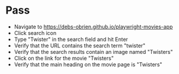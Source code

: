 # Pass
- Navigate to https://debs-obrien.github.io/playwright-movies-app
- Click search icon
- Type "Twister" in the search field and hit Enter
- Verify that the URL contains the search term "twister"
- Verify that the search results contain an image named "Twisters"
- Click on the link for the movie "Twisters"
- Verify that the main heading on the movie page is "Twisters"

